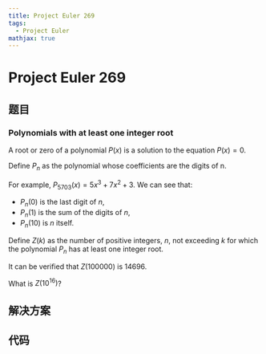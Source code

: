 ```yaml
---
title: Project Euler 269
tags:
  - Project Euler
mathjax: true
---
```

<escape><!-- more --></escape>
    

# Project Euler 269
## 题目
### Polynomials with at least one integer root

A root or zero of a polynomial $P(x)$ is a solution to the equation $P(x) = 0$.

Define $P_n$ as the polynomial whose coefficients are the digits of n.

For example, $P_{5703}(x) = 5x^3 + 7x^2 + 3$.
We can see that:

- $P_n(0)$ is the last digit of $n$,
- $P_n(1)$ is the sum of the digits of $n$,
- $P_n(10)$ is $n$ itself.

Define $Z(k)$ as the number of positive integers, $n$, not exceeding $k$ for which the polynomial $P_n$ has at least one integer root.

It can be verified that $Z(100 000)$ is $14696$.

What is $Z(10^{16})$?


## 解决方案


## 代码


